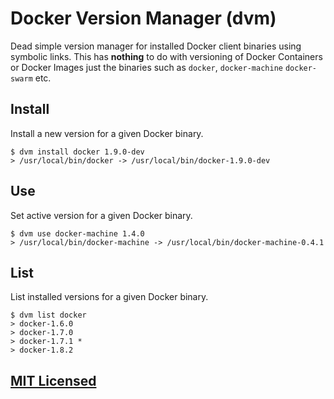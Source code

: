 # Docker Version Manager (dvm)

Dead simple version manager for installed Docker client binaries using symbolic
links.  This has **nothing** to do with versioning of Docker Containers or
Docker Images just the binaries such as `docker`, `docker-machine`
`docker-swarm` etc.

## Install

Install a new version for a given Docker binary.

```
$ dvm install docker 1.9.0-dev
> /usr/local/bin/docker -> /usr/local/bin/docker-1.9.0-dev
```

## Use

Set active version for a given Docker binary.

```
$ dvm use docker-machine 1.4.0
> /usr/local/bin/docker-machine -> /usr/local/bin/docker-machine-0.4.1
```

## List

List installed versions for a given Docker binary.

```
$ dvm list docker
> docker-1.6.0
> docker-1.7.0
> docker-1.7.1 *
> docker-1.8.2
```

## [MIT Licensed](https://github.com/Starefossen/dvm/blob/master/LICENSE)
